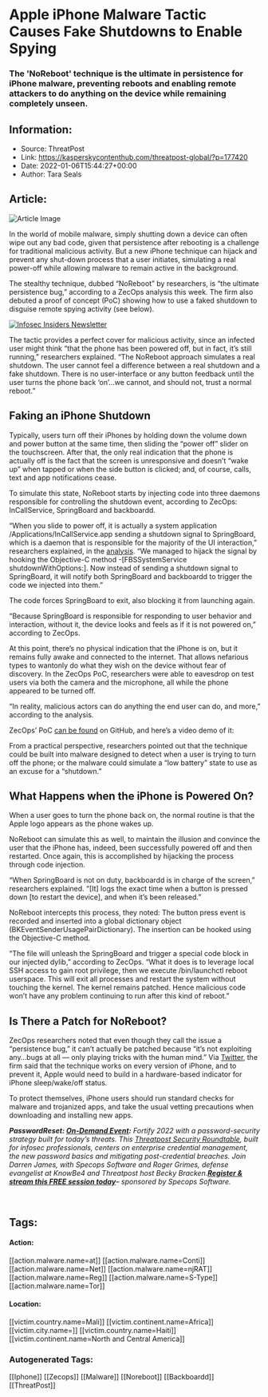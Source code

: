 # Apple iPhone Malware Tactic Causes Fake Shutdowns to Enable Spying
### The 'NoReboot' technique is the ultimate in persistence for iPhone malware, preventing reboots and enabling remote attackers to do anything on the device while remaining completely unseen.

## Information:
+ Source: ThreatPost
+ Link: https://kasperskycontenthub.com/threatpost-global/?p=177420
+ Date: 2022-01-06T15:44:27+00:00
+ Author: Tara Seals


## Article:
![Article Image](https://media.threatpost.com/wp-content/uploads/sites/103/2019/12/23170046/Apple-bug-bounty.jpg)

In the world of mobile malware, simply shutting down a device can often wipe out any bad code, given that persistence after rebooting is a challenge for traditional malicious activity. But a new iPhone technique can hijack and prevent any shut-down process that a user initiates, simulating a real power-off while allowing malware to remain active in the background.


The stealthy technique, dubbed “NoReboot” by researchers, is “the ultimate persistence bug,” according to a ZecOps analysis this week. The firm also debuted a proof of concept (PoC) showing how to use a faked shutdown to disguise remote spying activity (see below).


[![Infosec Insiders Newsletter](https://media.threatpost.com/wp-content/uploads/sites/103/2021/07/10165815/infosec_insiders_in_article_promo.png)](https://threatpost.com/infosec-insider-subscription-page/?utm_source=ART&utm_medium=ART&utm_campaign=InfosecInsiders_Newsletter_Promo/)


The tactic provides a perfect cover for malicious activity, since an infected user might think “that the phone has been powered off, but in fact, it’s still running,” researchers explained. “The NoReboot approach simulates a real shutdown. The user cannot feel a difference between a real shutdown and a fake shutdown. There is no user-interface or any button feedback until the user turns the phone back ‘on’…we cannot, and should not, trust a normal reboot.”


**Faking an iPhone Shutdown**
-----------------------------


Typically, users turn off their iPhones by holding down the volume down and power button at the same time, then sliding the “power off” slider on the touchscreen. After that, the only real indication that the phone is actually off is the fact that the screen is unresponsive and doesn’t “wake up” when tapped or when the side button is clicked; and, of course, calls, text and app notifications cease.


To simulate this state, NoReboot starts by injecting code into three daemons responsible for controlling the shutdown event, according to ZecOps: InCallService, SpringBoard and backboardd.


“When you slide to power off, it is actually a system application /Applications/InCallService.app sending a shutdown signal to SpringBoard, which is a daemon that is responsible for the majority of the UI interaction,” researchers explained, in the [analysis](https://blog.zecops.com/research/persistence-without-persistence-meet-the-ultimate-persistence-bug-noreboot/). “We managed to hijack the signal by hooking the Objective-C method -[FBSSystemService shutdownWithOptions:]. Now instead of sending a shutdown signal to SpringBoard, it will notify both SpringBoard and backboardd to trigger the code we injected into them.”


The code forces SpringBoard to exit, also blocking it from launching again.


“Because SpringBoard is responsible for responding to user behavior and interaction, without it, the device looks and feels as if it is not powered on,” according to ZecOps.


At this point, there’s no physical indication that the iPhone is on, but it remains fully awake and connected to the internet. That allows nefarious types to wantonly do what they wish on the device without fear of discovery. In the ZecOps PoC, researchers were able to eavesdrop on test users via both the camera and the microphone, all while the phone appeared to be turned off.


“In reality, malicious actors can do anything the end user can do, and more,” according to the analysis.


ZecOps’ PoC [can be found](https://github.com/ZecOps/public/tree/master/fake_shutdown_POC) on GitHub, and here’s a video demo of it:



From a practical perspective, researchers pointed out that the technique could be built into malware designed to detect when a user is trying to turn off the phone; or the malware could simulate a “low battery” state to use as an excuse for a “shutdown.”


**What Happens when the iPhone is Powered On?**
-----------------------------------------------


When a user goes to turn the phone back on, the normal routine is that the Apple logo appears as the phone wakes up.


NoReboot can simulate this as well, to maintain the illusion and convince the user that the iPhone has, indeed, been successfully powered off and then restarted. Once again, this is accomplished by hijacking the process through code injection.


“When SpringBoard is not on duty, backboardd is in charge of the screen,” researchers explained. “[It] logs the exact time when a button is pressed down [to restart the device], and when it’s been released.”


NoReboot intercepts this process, they noted: The button press event is recorded and inserted into a global dictionary object (BKEventSenderUsagePairDictionary). The insertion can be hooked using the Objective-C method.


“The file will unleash the SpringBoard and trigger a special code block in our injected dylib,” according to ZecOps. “What it does is to leverage local SSH access to gain root privilege, then we execute /bin/launchctl reboot userspace. This will exit all processes and restart the system without touching the kernel. The kernel remains patched. Hence malicious code won’t have any problem continuing to run after this kind of reboot.”


**Is There a Patch for NoReboot?**
----------------------------------


ZecOps researchers noted that even though they call the issue a “persistence bug,” it can’t actually be patched because “it’s not exploiting any…bugs at all — only playing tricks with the human mind.” Via [Twitter](https://twitter.com/ZecOps/status/1478779313436573700), the firm said that the technique works on every version of iPhone, and to prevent it, Apple would need to build in a hardware-based indicator for iPhone sleep/wake/off status.


To protect themselves, iPhone users should run standard checks for malware and trojanized apps, and take the usual vetting precautions when downloading and installing new apps.


***Password******Reset: [On-Demand Event](https://threatpost.com/webinars/password-reset-claiming-control-of-credentials-to-stop-attacks/):*** *Fortify 2022 with a password-security strategy built for today’s threats. This [Threatpost Security Roundtable](https://threatpost.com/webinars/password-reset-claiming-control-of-credentials-to-stop-attacks/), built for infosec professionals, centers on enterprise credential management, the new password basics and mitigating post-credential breaches. Join Darren James, with Specops Software and Roger Grimes, defense evangelist at KnowBe4 and Threatpost host Becky Bracken.****[Register & stream this FREE session today](https://threatpost.com/webinars/password-reset-claiming-control-of-credentials-to-stop-attacks/)****– sponsored by Specops Software.*


 





## Tags:

#### Action:
[[action.malware.name=at]] [[action.malware.name=Conti]] [[action.malware.name=Net]] [[action.malware.name=njRAT]] [[action.malware.name=Reg]] [[action.malware.name=S-Type]] [[action.malware.name=Tor]]

#### Location:
[[victim.country.name=Mali]] [[victim.continent.name=Africa]] [[victim.city.name=]] [[victim.country.name=Haiti]] [[victim.continent.name=North and Central America]]

### Autogenerated Tags:
[[Iphone]] [[Zecops]] [[Malware]] [[Noreboot]] [[Backboardd]] [[ThreatPost]]

